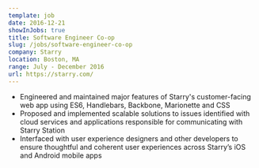 ```yaml
---
template: job
date: 2016-12-21
showInJobs: true
title: Software Engineer Co-op
slug: /jobs/software-engineer-co-op
company: Starry
location: Boston, MA
range: July - December 2016
url: https://starry.com/
---
```


- Engineered and maintained major features of Starry's customer-facing web app using ES6, Handlebars, Backbone, Marionette and CSS
- Proposed and implemented scalable solutions to issues identified with cloud services and applications responsible for communicating with Starry Station
- Interfaced with user experience designers and other developers to ensure thoughtful and coherent user experiences across Starry’s iOS and Android mobile apps
